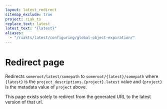 ```yaml
---
layout: latest_redirect
sitemap_exclude: true
project: riak_ts
replace_text: latest
latest_text: "{latest}"
aliases:
  - "/riakts/latest/configuring/global-object-expiration/"
---
```


# Redirect page

Redirects `someroot/latest/somepath` to `someroot/{latest}/somepath`
where `{latest}` is the `project_descriptions.{project}.latest` value
and `{project}` is the metadata value of `project` above.

This page exists solely to redirect from the generated URL to the latest version of
that url.
